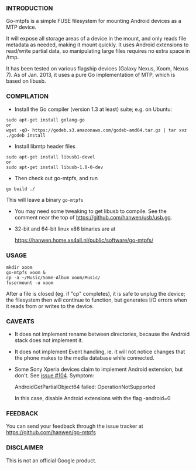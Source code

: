 ### INTRODUCTION

Go-mtpfs is a simple FUSE filesystem for mounting Android devices as a
MTP device.

It will expose all storage areas of a device in the mount, and only
reads file metadata as needed, making it mount quickly. It uses
Android extensions to read/write partial data, so manipulating large
files requires no extra space in /tmp.

It has been tested on various flagship devices (Galaxy Nexus, Xoom,
Nexus 7).  As of Jan. 2013, it uses a pure Go implementation of MTP,
which is based on libusb.



### COMPILATION

* Install the Go compiler (version 1.3 at least) suite; e.g. on Ubuntu:
```
sudo apt-get install golang-go
or
wget -qO- https://godeb.s3.amazonaws.com/godeb-amd64.tar.gz | tar xvz
./godeb install
```
* Install libmtp header files
```
sudo apt-get install libusb1-devel
or
sudo apt-get install libusb-1.0-0-dev
```
* Then check out go-mtpfs, and run
```
go build ./
```
  This will leave a binary `go-mtpfs`

* You may need some tweaking to get libusb to compile.  See the
  comment near the top of https://github.com/hanwen/usb/usb.go.

* 32-bit and 64-bit linux x86 binaries are at

  https://hanwen.home.xs4all.nl/public/software/go-mtpfs/


### USAGE
```
mkdir xoom
go-mtpfs xoom &
cp -a ~/Music/Some-Album xoom/Music/
fusermount -u xoom
```
After a file is closed (eg. if "cp" completes), it is safe to unplug
the device; the filesystem then will continue to function, but
generates I/O errors when it reads from or writes to the device.


### CAVEATS

* It does not implement rename between directories, because the
  Android stack does not implement it.

* It does not implement Event handling, ie. it will not notice changes
  that the phone makes to the media database while connected.

* Some Sony Xperia devices claim to implement Android extension, but
  don't. See [issue
  #104](https://github.com/hanwen/go-mtpfs/issues/104). Symptom:

     AndroidGetPartialObject64 failed: OperationNotSupported

  In this case, disable Android extensions with the flag -android=0


### FEEDBACK

You can send your feedback through the issue tracker at
https://github.com/hanwen/go-mtpfs


### DISCLAIMER

This is not an official Google product.
